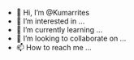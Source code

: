 - 👋 Hi, I’m @Kumarrites
- 👀 I’m interested in ...
- 🌱 I’m currently learning ...
- 💞️ I’m looking to collaborate on ...
- 📫 How to reach me ...

<!---
Kumarrites/Kumarrites is a ✨ special ✨ repository because its `README.md` (this file) appears on your GitHub profile.
You can click the Preview link to take a look at your changes.
--->
